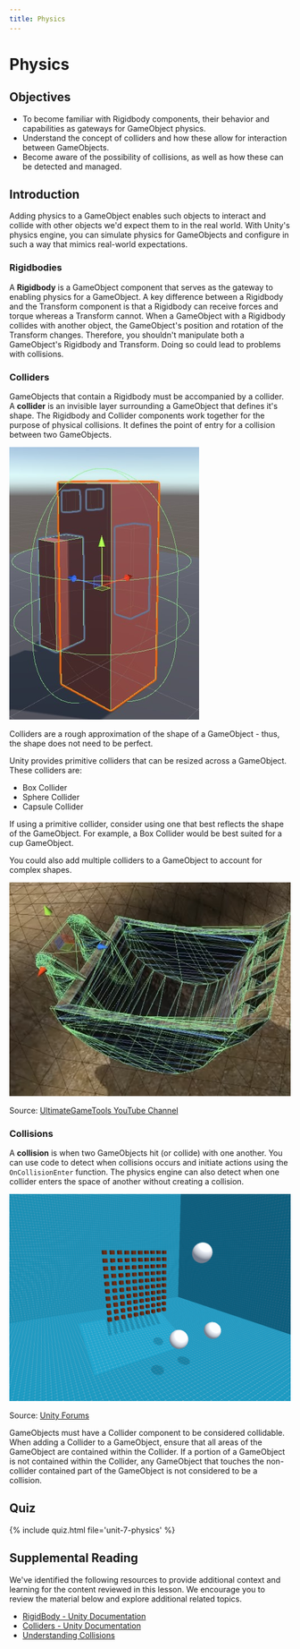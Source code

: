 ```yaml
---
title: Physics
---
```


# Physics

## Objectives

- To become familiar with Rigidbody components, their behavior and capabilities as gateways for GameObject physics.
- Understand the concept of colliders and how these allow for interaction between GameObjects.
- Become aware of the possibility of collisions, as well as how these can be detected and managed.

## Introduction

Adding physics to a GameObject enables such objects to interact and collide with other objects we'd expect them to in the real world. With Unity's physics engine, you can simulate physics for GameObjects and configure in such a way that mimics real-world expectations.

### Rigidbodies

A **Rigidbody** is a GameObject component that serves as the gateway to enabling physics for a GameObject. A key difference between a Rigidbody and the Transform component is that a Rigidbody can receive forces and torque whereas a Transform cannot. When a GameObject with a Rigidbody collides with another object, the GameObject's position and rotation of the Transform changes. Therefore, you shouldn't manipulate both a GameObject's Rigidbody and Transform. Doing so could lead to problems with collisions.

### Colliders

GameObjects that contain a Rigidbody must be accompanied by a collider. A **collider** is an invisible layer surrounding a GameObject that defines it's shape. The Rigidbody and Collider components work together for the purpose of physical collisions. It defines the point of entry for a collision between two GameObjects.

![Screenshot depicting a capsule collider around a character model](/assets/img/unit-7/colliders.jpg)

Colliders are a rough approximation of the shape of a GameObject - thus, the shape does not need to be perfect.

Unity provides primitive colliders that can be resized across a GameObject. These colliders are:

- Box Collider
- Sphere Collider
- Capsule Collider

If using a primitive collider, consider using one that best reflects the shape of the GameObject. For example, a Box Collider would be best suited for a cup GameObject. 

You could also add multiple colliders to a GameObject to account for complex shapes.

![Screenshot of a series of colliders used to map a complex shape](/assets/img/unit-7/complex-collider.jpg)

Source: [UltimateGameTools YouTube Channel](https://www.youtube.com/watch?v=mu__FxT8Gzk)

### Collisions

A **collision** is when two GameObjects hit (or collide) with one another. You can use code to detect when collisions occurs and initiate actions using the `OnCollisionEnter` function. The physics engine can also detect when one collider enters the space of another without creating a collision.

![An animated image of three balls colliding with a set of cubes](/assets/img/unit-7/unity-collision.gif)

Source: [Unity Forums](https://forum.unity.com/threads/from-kinematic-to-dynamic-after-a-collision.859819/)

GameObjects must have a Collider component to be considered collidable. When adding a Collider to a GameObject, ensure that all areas of the GameObject are contained within the Collider. If a portion of a GameObject is not contained within the Collider, any GameObject that touches the non-collider contained part of the GameObject is not considered to be a collision.

## Quiz

{% include quiz.html file='unit-7-physics' %}

## Supplemental Reading

We've identified the following resources to provide additional context and learning for the content reviewed in this lesson. We encourage you to review the material below and explore additional related topics.

- [RigidBody - Unity Documentation](https://docs.unity3d.com/Manual/class-Rigidbody.html)
- [Colliders - Unity Documentation](https://docs.unity3d.com/Manual/CollidersOverview.html)
- [Understanding Collisions](https://www.tutorialspoint.com/unity/unity_understanding_collisions.htm)
